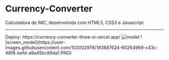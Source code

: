 # Currency-Converter
Calculadora de IMC, desenvolvida com HTML5, CSS3 e Javascript. 
<hr>
Deploy: https://currency-converter-three-xi.vercel.app/

<img src="/docs/Screen_model" alt="model"/>
![screen_model](https://user-images.githubusercontent.com/102002978/193887624-60264969-c43c-48f8-befd-a9a45bc89da1.PNG)
